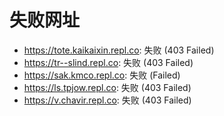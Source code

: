 # 失败网址
- https://tote.kaikaixin.repl.co: 失败 (403
Failed)
- https://tr--slind.repl.co: 失败 (403
Failed)
- https://sak.kmco.repl.co: 失败 (Failed)
- https://ls.tpjow.repl.co: 失败 (403
Failed)
- https://v.chavir.repl.co: 失败 (403
Failed)
